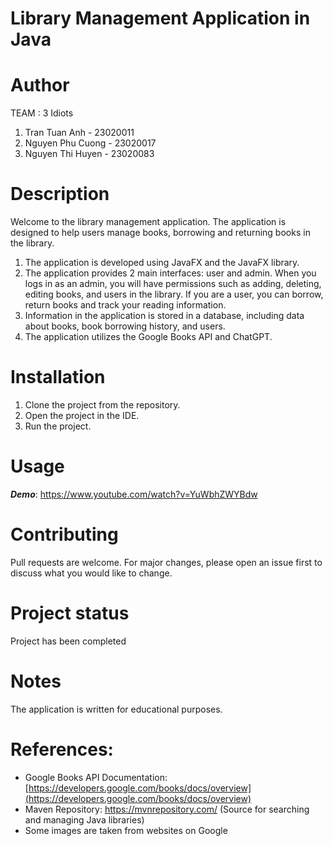 
# Library Management Application in Java
# Author
TEAM : 3 Idiots
1. Tran Tuan Anh - 23020011
2. Nguyen Phu Cuong - 23020017
3. Nguyen Thi Huyen - 23020083
# Description
Welcome to the library management application.
The application is designed to help users manage books, borrowing and returning books in the library.
1. The application is developed using JavaFX and the JavaFX library.
2. The application provides 2 main interfaces: user and admin. When you logs in as an admin, you will have permissions such as adding, deleting, editing books, and users in the library. If you are a user, you can borrow, return books and track your reading information.
3. Information in the application is stored in a database, including data about books, book borrowing history, and users.
4. The application utilizes the Google Books API and ChatGPT.

# Installation
1. Clone the project from the repository.
2. Open the project in the IDE.
3. Run the project.

# Usage
***Demo***: https://www.youtube.com/watch?v=YuWbhZWYBdw

# Contributing
Pull requests are welcome. For major changes, please open an issue first to discuss what you would like to change.

# Project status
Project has been completed

# Notes
The application is written for educational purposes.

# References:
* Google Books API Documentation: [https://developers.google.com/books/docs/overview](https://developers.google.com/books/docs/overview)
* Maven Repository: https://mvnrepository.com/ (Source for searching and managing Java libraries)
* Some images are taken from websites on Google 
